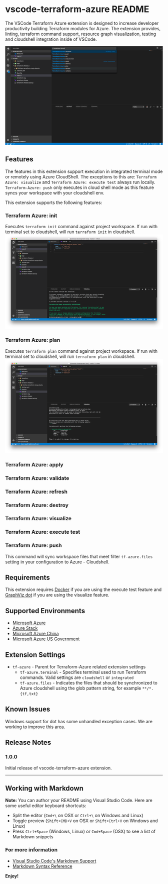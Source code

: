 # vscode-terraform-azure README

The VSCode Terraform Azure extension is designed to increase developer productivity building Terraform modules for Azure.  The extension provides, linting, terraform command support, resource graph visualization, testing and cloudshell integration inside of VSCode.

![overview](images/image1.png)

## Features

The features in this extension support execution in integrated terminal mode or remotely using Azure CloudShell.  The exceptions to this are:
`Terraform Azure: visualize` and `Terraform Azure: execute test` always run locally.  `Terraform-Azure: push` only executes in cloud shell mode as this feature syncs your workspace with your cloudshell env.

This extension supports the following features:

### Terraform Azure: init

Executes `terraform init` command against project workspace.  If run with terminal set to cloudshell, will run `terraform init` in cloudshell.
![tfinit](images/image2.png)

### Terraform Azure: plan

Executes `terraform plan` command against project workspace.  If run with terminal set to cloudshell, will run `terraform plan` in cloudshell.
![tfinit](images/image3.png)
### Terraform Azure: apply

### Terraform Azure: validate

### Terraform Azure: refresh

### Terraform Azure: destroy

### Terraform Azure: visualize

### Terraform Azure: execute test

### Terraform Azure: push

This command will sync workspace files that meet filter `tf-azure.files` setting in your configuration to Azure - Cloudshell.

## Requirements

This extension requires [Docker](http://www.docker.io) if you are using the execute test feature and [GraphViz dot](http://www.graphviz.org) if you are using the visualize feature.

## Supported Environments

* [Microsoft Azure](https://azure.microsoft.com)
* [Azure Stack](https://azure.microsoft.com/en-us/overview/azure-stack/)
* [Microsoft Azure China](https://www.azure.cn/)
* [Microsoft Azure US Government](https://azure.microsoft.com/en-us/features/gov/)

## Extension Settings

* `tf-azure` - Parent for Terraform-Azure related extension settings
  * `tf-azure.terminal` - Specifies terminal used to run Terraform commands. Valid settings are `cloudshell` or `integrated`
  * `tf-azure.files` - Indicates the files that should be synchronized to Azure cloudshell using the glob pattern string, for example `**/*.{tf,txt}`

## Known Issues

Windows support for dot has some unhandled exception cases.  We are working to improve this area.

## Release Notes

### 1.0.0

Initial release of vscode-terraform-azure extension.

-----------------------------------------------------------------------------------------------------------

## Working with Markdown

**Note:** You can author your README using Visual Studio Code.  Here are some useful editor keyboard shortcuts:

* Split the editor (`Cmd+\` on OSX or `Ctrl+\` on Windows and Linux)
* Toggle preview (`Shift+CMD+V` on OSX or `Shift+Ctrl+V` on Windows and Linux)
* Press `Ctrl+Space` (Windows, Linux) or `Cmd+Space` (OSX) to see a list of Markdown snippets

### For more information

* [Visual Studio Code's Markdown Support](http://code.visualstudio.com/docs/languages/markdown)
* [Markdown Syntax Reference](https://help.github.com/articles/markdown-basics/)

**Enjoy!**